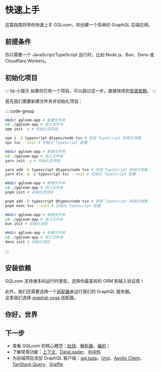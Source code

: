 <script setup>
import { Tabs } from "@/components/tabs.tsx"
</script>

# 快速上手

这篇指南将带你快速上手 GQLoom，并创建一个简单的 GraphQL 后端应用。

## 前提条件

你只需要一个 JavaScript/TypeScript 运行时，比如 Node.js、Bun、Deno 或 Cloudflare Workers。

## 初始化项目

::: tip 小提示
如果你已有一个项目，可以跳过这一步，直接快进到[安装依赖](#安装依赖)。
:::

首先我们需要新建文件夹并初始化项目：

::: code-group
```sh [npm]
mkdir gqloom-app # 新建文件夹
cd ./gqloom-app # 进入文件夹
npm init -y # 初始化空项目

npm i -D typescript @types/node tsx # 安装 TypeScript 和相关依赖
npx tsc --init # 初始化 TypeScript 配置
```

```sh [pnpm]
mkdir gqloom-app # 新建文件夹
cd ./gqloom-app # 进入文件夹
yarn init -y # 初始化空项目

yarn add -D typescript @types/node tsx # 安装 TypeScript 和相关依赖
yarn dlx -q -p typescript tsc --init # 初始化 TypeScript 配置
```

```sh [yarn]
mkdir gqloom-app # 新建文件夹
cd ./gqloom-app # 进入文件夹
pnpm init # 初始化空项目

pnpm add -D typescript @types/node tsx # 安装 TypeScript 和相关依赖
pnpm exec tsc --init # 初始化 TypeScript 配置
```

```sh [bun]
mkdir gqloom-app # 新建文件夹
cd ./gqloom-app # 进入文件夹
bun init # 初始化项目
```

```sh [deno]
mkdir gqloom-app # 新建文件夹
cd ./gqloom-app # 进入文件夹
deno init # 初始化项目
```
:::

## 安装依赖

GQLoom 支持诸多的运行时类型，选择你最喜欢的 ORM 和输入验证库！

<Tabs groupId="favorite-orm-and-validation-library">
<template #Valibot>

<!--@include: @/snippets/install-valibot.md-->

</template>
<template #Zod>

<!--@include: @/snippets/install-zod.md-->

</template>
<template #MikroORM>

<!--@include: ../snippets/install-mikro.md-->

</template>
<template #Drizzle>

<!--@include: ../snippets/install-drizzle.md-->

</template>
<template #Prisma>

<!--@include: ../snippets/install-prisma.md-->

</template>
<template #Yup>

<!--@include: @/snippets/install-yup.md-->

</template>
<template #JSON_Schema>

<!--@include: @/snippets/install-json-schema.md-->

</template>
<template #graphql.js>

::: code-group
```sh [npm]
npm i graphql @gqloom/core
```
```sh [pnpm]
pnpm add graphql @gqloom/core
```
```sh [yarn]
yarn add graphql @gqloom/core
```
```sh [bun]
bun add graphql @gqloom/core
```
```sh [deno]
deno add npm:graphql npm:@gqloom/core
```
:::

</template>
<template #TypeBox>

<!--@include: @/snippets/install-typebox.md-->

</template>
<template #ArkType>

::: code-group
```sh [npm]
npm i graphql @gqloom/core arktype @gqloom/json
```
```sh [pnpm]
pnpm add graphql @gqloom/core arktype @gqloom/json
```
```sh [yarn]
yarn add graphql @gqloom/core arktype @gqloom/json
```
```sh [bun]
bun add graphql @gqloom/core arktype @gqloom/json
```
```sh [deno]
deno add npm:graphql npm:@gqloom/core npm:arktype npm:@gqloom/json
```
:::

</template>
<template #Effect_Schema>

::: code-group
```sh [npm]
npm i graphql @gqloom/core effect @gqloom/json
```
```sh [pnpm]
pnpm add graphql @gqloom/core effect @gqloom/json
```
```sh [yarn]
yarn add graphql @gqloom/core effect @gqloom/json
```
```sh [bun]
bun add graphql @gqloom/core effect @gqloom/json
```
```sh [deno]
deno add npm:graphql npm:@gqloom/core npm:effect-schema npm:@gqloom/json
```
:::

</template>
</Tabs>

此外，我们还需要选择一个[适配器](./advanced/adapters)来运行我们的 GraphQL 服务器。  
这里我们选择 [graphql-yoga](https://the-guild.dev/graphql/yoga-server) 适配器。

<!--@include: ../snippets/install-yoga.md-->

## 你好，世界

<Tabs groupId="favorite-orm-and-validation-library">
<template #Valibot>

<<< @/snippets/code/hello-valibot.ts{ts twoslash}

</template>
<template #Zod>

<<< @/snippets/code/hello-zod.ts{ts twoslash}

</template>
<template #MikroORM>

在 GQLoom 中，使用 `MikroORM` 的最简单的方法是使用[解析器工厂](./schema/mikro-orm#解析器工厂)，  
只需要几行代码就可以创建包含完整增删改查功能的 GraphQL 应用：

<!--@include: @/snippets/home/mikro.md-->

我们也可以使用 `MikroORM` 的实体建构解析器：

<<< @/snippets/home/mikro/resolver.ts{ts twoslash}

</template>
<template #Drizzle>

在 GQLoom 中，使用 `Drizzle` 的最简单的方法是使用[解析器工厂](./schema/drizzle#解析器工厂)，  
只需要几行代码就可以创建包含完整增删改查功能的 GraphQL 应用：

<!--@include: @/snippets/home/drizzle.md-->

我们也可以使用 `Drizzle` 的表建构解析器：

<<< @/snippets/home/drizzle/resolver.ts{ts twoslash}

</template>
<template #Prisma>

在 GQLoom 中，使用 `Prisma` 的最简单的方法是使用[解析器工厂](./schema/prisma#解析器工厂)，  
只需要几行代码就可以创建包含完整增删改查功能的 GraphQL 应用：

<!--@include: @/snippets/home/prisma.md-->

我们也可以使用 `Prisma` 的模型建构解析器：

```ts
import { field, query, resolver } from "@gqloom/core"
import * as v from "valibot"
import { Post, User } from "./generated/gqloom"

export const userResolver = resolver.of(User, {
  user: query(User.nullable())
    .input({ id: v.number() })
    .resolve(({ id }) => {
      return db.user.findUnique({ where: { id } })
    }),

  posts: field(Post.list())
    .derivedFrom("id")
    .resolve(async (users) => {
      return (
        (await db.user.findUnique({ where: { id: users.id } }).posts()) ?? []
      )
    }),
})
```

</template>
<template #Yup>

<<< @/snippets/code/hello-yup.ts{ts twoslash}

</template>
<template #JSON_Schema>

<<< @/snippets/code/hello-json.ts{ts twoslash}

</template>
<template #graphql.js>

<<< @/snippets/code/hello-graphql-js.ts{ts twoslash}

</template>
<template #TypeBox>

<<< @/snippets/code/hello-typebox.ts{ts twoslash}

</template>
<template #ArkType>

<<< @/snippets/code/hello-arktype.ts{ts twoslash}

</template>
<template #Effect_Schema>

<<< @/snippets/code/hello-effect.ts{ts twoslash}

</template>
</Tabs>

## 下一步

- 查看 GQLoom 的核心概念：[丝线](./silk)、[解析器](./resolver)、[编织](./weave)；
- 了解常用功能：[上下文](./context)、[DataLoader](./dataloader)、[中间件](./middleware)
- 为前端项目添加 GraphQL 客户端：[gql.tada](https://gql-tada.0no.co/)、[Urql](https://commerce.nearform.com/open-source/urql/)、[Apollo Client](https://www.apollographql.com/docs/react)、[TanStack Query](https://tanstack.com/query/latest/docs/framework/react/graphql)、[Graffle](https://graffle.js.org/)